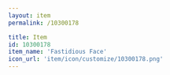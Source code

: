```yaml
---
layout: item
permalink: /10300178

title: Item
id: 10300178
item_name: 'Fastidious Face'
icon_url: 'item/icon/customize/10300178.png'
---
```

